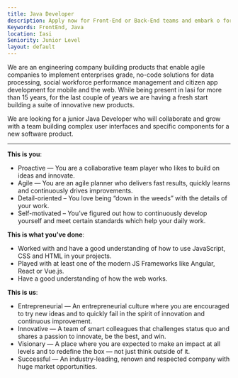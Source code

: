 ```yaml
---
title: Java Developer
description: Apply now for Front-End or Back-End teams and embark o for your internship journey.
Keywords: FrontEnd, Java
location: Iasi
Seniority: Junior Level
layout: default
---
```



We are an engineering company building products that enable agile companies to implement enterprises grade, no-code solutions for data processing, social workforce performance management and citizen app development for mobile and the web. While being present in Iasi for more than 15 years, for the last couple of years we are having a fresh start building a suite of innovative new products.

We are looking for a junior Java Developer who will collaborate and grow with a team building complex user interfaces and specific components for a new software product.


----------------------------------------------------------------------------------------------------------------------------------------------------------------------


**This is you**:
 - Proactive — You are a collaborative team player who likes to build on ideas and innovate.
 - Agile — You are an agile planner who delivers fast results, quickly learns and continuously drives improvements.
 - Detail-oriented – You love being “down in the weeds” with the details of your work.
 - Self-motivated – You’ve figured out how to continuously develop yourself and meet certain standards which help your daily work.

 **This is what you’ve done**:
 - Worked with and have a good understanding of how to use JavaScript, CSS and HTML in your projects.
 - Played with at least one of the modern JS Frameworks like Angular, React or Vue.js.
 - Have a good understanding of how the web works.

**This is us**:
 - Entrepreneurial — An entrepreneurial culture where you are encouraged to try new ideas and to quickly fail in the spirit of innovation and continuous improvement.
 - Innovative — A team of smart colleagues that challenges status quo and shares a passion to innovate, be the best, and win.
 - Visionary — A place where you are expected to make an impact at all levels and to redefine the box — not just think outside of it.
 - Successful — An industry-leading, renown and respected company with huge market opportunities.
